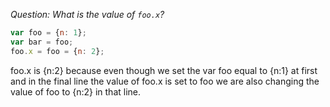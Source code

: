 *Question: What is the value of `foo.x`?*
```javascript
var foo = {n: 1};
var bar = foo;
foo.x = foo = {n: 2};
```

foo.x is {n:2} because even though we set the var foo equal to {n:1} at first and in the final line the value of foo.x is set to foo we are also changing the value of foo to {n:2} in that line.